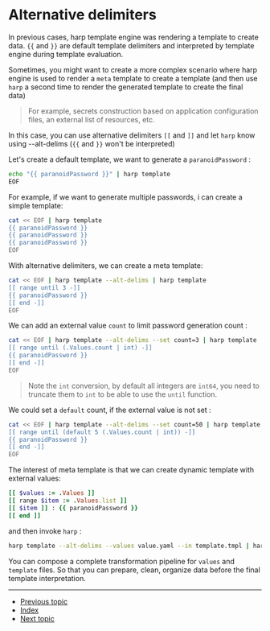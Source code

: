 # Alternative delimiters

In previous cases, harp template engine was rendering a template to create
data. `{{` and `}}` are default template delimiters and interpreted by template
engine during template evaluation.

Sometimes, you might want to create a more complex scenario where harp engine
 is used to render a `meta` template to create a template (and then use `harp`
a second time to render the generated template to create the final data)

> For example, secrets construction based on application configuration files, an
> external list of resources, etc.

In this case, you can use alternative delimiters `[[` and `]]` and let `harp`
know using --alt-delims (`{{` and `}}` won't be interpreted)

Let's create a default template, we want to generate a `paranoidPassword` :

```sh
echo "{{ paranoidPassword }}" | harp template
EOF
```

For example, if we want to generate multiple passwords, i can create a simple template:

```sh
cat << EOF | harp template
{{ paranoidPassword }}
{{ paranoidPassword }}
{{ paranoidPassword }}
EOF
```

With alternative delimiters, we can create a meta template:

```sh
cat << EOF | harp template --alt-delims | harp template
[[ range until 3 -]]
{{ paranoidPassword }}
[[ end -]]
EOF
```

We can add an external value `count` to limit password generation count :

```sh
cat << EOF | harp template --alt-delims --set count=3 | harp template
[[ range until (.Values.count | int) -]]
{{ paranoidPassword }}
[[ end -]]
EOF
```

> Note the `int` conversion, by default all integers are `int64`, you need
> to truncate them to `int` to be able to use the `until` function.

We could set a `default` count, if the external value is not set :

```sh
cat << EOF | harp template --alt-delims --set count=50 | harp template
[[ range until (default 5 (.Values.count | int)) -]]
{{ paranoidPassword }}
[[ end -]]
EOF
```

The interest of meta template is that we can create dynamic template with
external values:

```rb
[[ $values := .Values ]]
[[ range $item := .Values.list ]]
[[ $item ]] : {{ paranoidPassword }}
[[ end ]]
```

and then invoke `harp` :

```sh
harp template --alt-delims --values value.yaml --in template.tmpl | harp template
```

You can compose a complete transformation pipeline for `values` and `template` files.
So that you can prepare, clean, organize data before the final template interpretation.

---

* [Previous topic](6-lists-and-maps.md)
* [Index](../)
* [Next topic](8-whitespace-controls.md)
